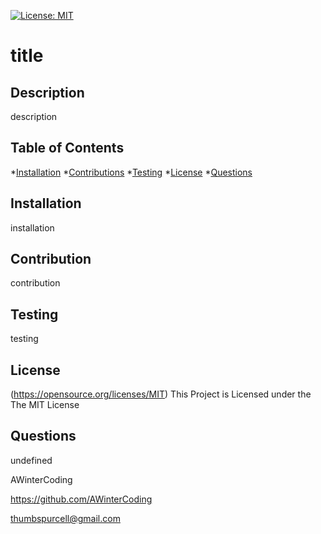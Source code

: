 [![License: MIT](https://img.shields.io/badge/License-MIT-yellow.svg)](https://opensource.org/licenses/MIT)
  # title

## Description

description

## Table of Contents

*[Installation](#installation)
*[Contributions](#contributions)
*[Testing](#testing)
*[License](#license)
*[Questions](#questions)

## Installation

installation

## Contribution

contribution

## Testing

testing

## License

(https://opensource.org/licenses/MIT)
This Project is Licensed under the The MIT License

## Questions

undefined

AWinterCoding

https://github.com/AWinterCoding

thumbspurcell@gmail.com
